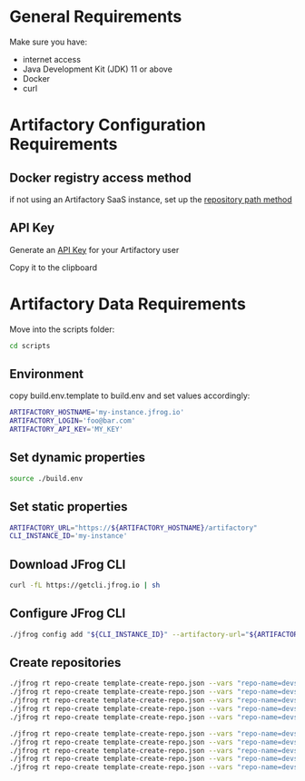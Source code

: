 # General Requirements

Make sure you have: 
- internet access
- Java Development Kit (JDK) 11 or above
- Docker
- curl

# Artifactory Configuration Requirements

## Docker registry access method

if not using an Artifactory SaaS instance, set up the [repository path method](https://www.jfrog.com/confluence/display/JFROG/Getting+Started+with+Artifactory+as+a+Docker+Registry#GettingStartedwithArtifactoryasaDockerRegistry-ConfiguringArtifactory.1)

## API Key

Generate an [API Key](https://www.jfrog.com/confluence/display/JFROG/User+Profile#UserProfile-APIKey) for your Artifactory user

Copy it to the clipboard

# Artifactory Data Requirements

Move into the scripts folder:
```bash
cd scripts
```

## Environment

copy build.env.template to build.env and set values accordingly:

```bash
ARTIFACTORY_HOSTNAME='my-instance.jfrog.io'
ARTIFACTORY_LOGIN='foo@bar.com'
ARTIFACTORY_API_KEY='MY_KEY'
```

## Set dynamic properties

```bash
source ./build.env
```

## Set static properties

```bash
ARTIFACTORY_URL="https://${ARTIFACTORY_HOSTNAME}/artifactory"
CLI_INSTANCE_ID='my-instance'
```

## Download JFrog CLI

```bash
curl -fL https://getcli.jfrog.io | sh
```

## Configure JFrog CLI

```bash
./jfrog config add "${CLI_INSTANCE_ID}" --artifactory-url="${ARTIFACTORY_URL}" --user="${ARTIFACTORY_LOGIN}" --apikey="${ARTIFACTORY_API_KEY}" --interactive=false
```

## Create repositories

```bash
./jfrog rt repo-create template-create-repo.json --vars "repo-name=devsecops-docker-dev-local;repo-type=local;tech=docker" --server-id="${CLI_INSTANCE_ID}"
./jfrog rt repo-create template-create-repo.json --vars "repo-name=devsecops-docker-prod-local;repo-type=local;tech=docker" --server-id="${CLI_INSTANCE_ID}"
./jfrog rt repo-create template-create-repo.json --vars "repo-name=devsecops-docker-remote;repo-type=remote;tech=docker;url=https://registry-1.docker.io/" --server-id="${CLI_INSTANCE_ID}"
./jfrog rt repo-create template-create-repo.json --vars "repo-name=devsecops-docker-dev;repo-type=virtual;tech=docker;repositories=devsecops-docker-remote,devsecops-docker-dev-local;default=devsecops-docker-dev-local" --server-id="${CLI_INSTANCE_ID}"
./jfrog rt repo-create template-create-repo.json --vars "repo-name=devsecops-docker-prod;repo-type=virtual;tech=docker;repositories=devsecops-docker-remote,devsecops-docker-prod-local;default=devsecops-docker-prod-local" --server-id="${CLI_INSTANCE_ID}"

./jfrog rt repo-create template-create-repo.json --vars "repo-name=devsecops-gradle-dev-local;repo-type=local;tech=gradle" --server-id="${CLI_INSTANCE_ID}"
./jfrog rt repo-create template-create-repo.json --vars "repo-name=devsecops-gradle-prod-local;repo-type=local;tech=gradle" --server-id="${CLI_INSTANCE_ID}"
./jfrog rt repo-create template-create-repo.json --vars "repo-name=devsecops-gradle-remote;repo-type=remote;tech=gradle;url=https://jcenter.bintray.com" --server-id="${CLI_INSTANCE_ID}"
./jfrog rt repo-create template-create-repo.json --vars "repo-name=devsecops-gradle-dev;repo-type=virtual;tech=gradle;repositories=devsecops-gradle-remote,devsecops-gradle-dev-local;default=devsecops-gradle-dev-local" --server-id="${CLI_INSTANCE_ID}"
./jfrog rt repo-create template-create-repo.json --vars "repo-name=devsecops-gradle-prod;repo-type=virtual;tech=gradle;repositories=devsecops-gradle-remote,devsecops-gradle-prod-local;default=devsecops-gradle-prod-local" --server-id="${CLI_INSTANCE_ID}"
```

